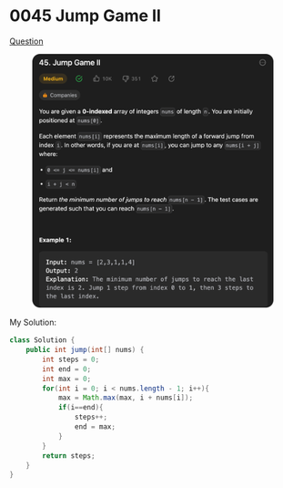 # 0045 Jump Game II

[Question](https://leetcode.com/problems/jump-game-ii/description/?envType=study-plan\&id=algorithm-ii)

<figure><img src="../.gitbook/assets/image (23).png" alt=""><figcaption></figcaption></figure>

My Solution:

```java
class Solution {
    public int jump(int[] nums) {
        int steps = 0;
        int end = 0;
        int max = 0;
        for(int i = 0; i < nums.length - 1; i++){
            max = Math.max(max, i + nums[i]);
            if(i==end){
                steps++;
                end = max;
            }
        }
        return steps;
    }
}
```

